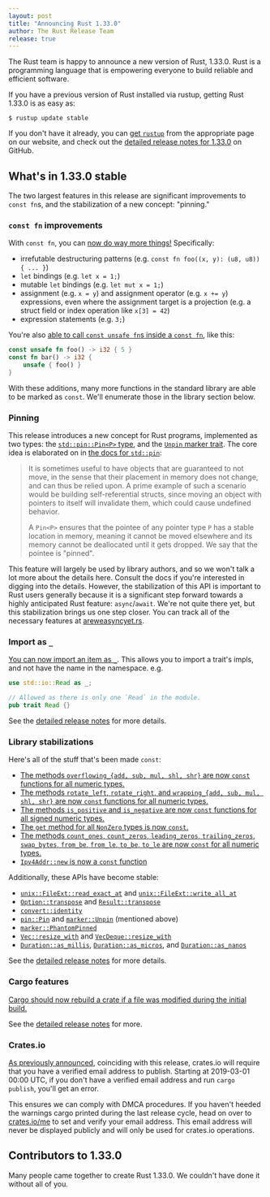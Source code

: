 ```yaml
---
layout: post
title: "Announcing Rust 1.33.0"
author: The Rust Release Team
release: true
---
```


The Rust team is happy to announce a new version of Rust, 1.33.0. Rust is a
programming language that is empowering everyone to build reliable and
efficient software.

If you have a previous version of Rust installed via rustup, getting Rust
1.33.0 is as easy as:

```console
$ rustup update stable
```

If you don't have it already, you can [get `rustup`][install] from the
appropriate page on our website, and check out the [detailed release notes for
1.33.0][notes] on GitHub.

[install]: https://www.rust-lang.org/install.html
[notes]: https://github.com/rust-lang/rust/blob/stable/RELEASES.md#version-1330-2019-02-28

## What's in 1.33.0 stable

The two largest features in this release are significant improvements to
`const fn`s, and the stabilization of a new concept: "pinning."

### `const fn` improvements

With `const fn`, you can [now do way more
things!](https://github.com/rust-lang/rust/pull/57175/) Specifically:

* irrefutable destructuring patterns (e.g. `const fn foo((x, y): (u8, u8)) { ... }`)
* `let` bindings (e.g. `let x = 1;`)
* mutable `let` bindings (e.g. `let mut x = 1;`)
* assignment (e.g. `x = y`) and assignment operator (e.g. `x += y`)
  expressions, even where the assignment target is a projection (e.g. a struct
  field or index operation like `x[3] = 42`)
* expression statements (e.g. `3;`)

You're also [able to call `const unsafe fn`s inside a `const
fn`](https://github.com/rust-lang/rust/pull/57067/), like this:

```rust
const unsafe fn foo() -> i32 { 5 }
const fn bar() -> i32 {
    unsafe { foo() }
}
```

With these additions, many more functions in the standard library are able to
be marked as `const`. We'll enumerate those in the library section below.

### Pinning

This release introduces a new concept for Rust programs, implemented as two
types: the [`std::pin::Pin<P>`
type](https://doc.rust-lang.org/std/pin/struct.Pin.html), and the [`Unpin`
marker trait](https://doc.rust-lang.org/std/marker/trait.Unpin.html). The core
idea is elaborated on in [the docs for
`std::pin`](https://doc.rust-lang.org/std/pin/index.html):

> It is sometimes useful to have objects that are guaranteed to not move, in
> the sense that their placement in memory does not change, and can thus be
> relied upon. A prime example of such a scenario would be building
> self-referential structs, since moving an object with pointers to itself will
> invalidate them, which could cause undefined behavior.
> 
> A `Pin<P>` ensures that the pointee of any pointer type `P` has a stable location
> in memory, meaning it cannot be moved elsewhere and its memory cannot be
> deallocated until it gets dropped. We say that the pointee is "pinned".

This feature will largely be used by library authors, and so we won't talk a
lot more about the details here. Consult the docs if you're interested in
digging into the details. However, the stabilization of this API is important
to Rust users generally because it is a significant step forward towards a
highly anticipated Rust feature: `async`/`await`. We're not quite there yet,
but this stabilization brings us one step closer. You can track all of the
necessary features at [areweasyncyet.rs](https://areweasyncyet.rs/).

### Import as `_`

[You can now import an item as
`_`](https://github.com/rust-lang/rust/pull/56303/). This allows you to
import a trait's impls, and not have the name in the namespace. e.g.

```rust
use std::io::Read as _;

// Allowed as there is only one `Read` in the module.
pub trait Read {}
```

See the [detailed release notes][notes] for more details.

### Library stabilizations

Here's all of the stuff that's been made `const`:

- [The methods `overflowing_{add, sub, mul, shl, shr}` are now `const`
  functions for all numeric types.][57566]
- [The methods `rotate_left`, `rotate_right`, and `wrapping_{add, sub, mul, shl, shr}`
  are now `const` functions for all numeric types.][57105]
- [The methods `is_positive` and `is_negative` are now `const` functions for
  all signed numeric types.][57105]
- [The `get` method for all `NonZero` types is now `const`.][57167]
- [The methods `count_ones`, `count_zeros`, `leading_zeros`, `trailing_zeros`,
  `swap_bytes`, `from_be`, `from_le`, `to_be`, `to_le` are now `const` for all
  numeric types.][57234]
- [`Ipv4Addr::new` is now a `const` function][57234]

[57566]: https://github.com/rust-lang/rust/pull/57566
[57105]: https://github.com/rust-lang/rust/pull/57105
[57105]: https://github.com/rust-lang/rust/pull/57105
[57167]: https://github.com/rust-lang/rust/pull/57167
[57234]: https://github.com/rust-lang/rust/pull/57234
[57234]: https://github.com/rust-lang/rust/pull/57234

Additionally, these APIs have become stable:

- [`unix::FileExt::read_exact_at`] and [`unix::FileExt::write_all_at`]
- [`Option::transpose`] and [`Result::transpose`]
- [`convert::identity`]
- [`pin::Pin`] and [`marker::Unpin`] (mentioned above)
- [`marker::PhantomPinned`]
- [`Vec::resize_with`] and [`VecDeque::resize_with`]
- [`Duration::as_millis`], [`Duration::as_micros`], and [`Duration::as_nanos`]

[`unix::FileExt::read_exact_at`]: https://doc.rust-lang.org/std/os/unix/fs/trait.FileExt.html#method.read_exact_at
[`unix::FileExt::write_all_at`]: https://doc.rust-lang.org/std/os/unix/fs/trait.FileExt.html#method.write_all_at
[`Option::transpose`]: https://doc.rust-lang.org/std/option/enum.Option.html#method.transpose
[`Result::transpose`]: https://doc.rust-lang.org/std/result/enum.Result.html#method.transpose
[`convert::identity`]: https://doc.rust-lang.org/std/convert/fn.identity.html
[`pin::Pin`]: https://doc.rust-lang.org/std/pin/struct.Pin.html
[`marker::Unpin`]: https://doc.rust-lang.org/stable/std/marker/trait.Unpin.html
[`marker::PhantomPinned`]: https://doc.rust-lang.org/nightly/std/marker/struct.PhantomPinned.html
[`Vec::resize_with`]: https://doc.rust-lang.org/std/vec/struct.Vec.html#method.resize_with
[`VecDeque::resize_with`]: https://doc.rust-lang.org/std/collections/struct.VecDeque.html#method.resize_with
[`Duration::as_millis`]: https://doc.rust-lang.org/std/time/struct.Duration.html#method.as_millis
[`Duration::as_micros`]: https://doc.rust-lang.org/std/time/struct.Duration.html#method.as_micros
[`Duration::as_nanos`]: https://doc.rust-lang.org/std/time/struct.Duration.html#method.as_nanos

See the [detailed release notes][notes] for more details.

### Cargo features

[Cargo should now rebuild a crate if a file was modified during the initial
build.](https://github.com/rust-lang/cargo/pull/6484/)

See the [detailed release notes][notes] for more.

### Crates.io

[As previously announced][urlo-ann], coinciding with this release, crates.io
will require that you have a verified email address to publish. Starting at
2019-03-01 00:00 UTC, if you don't have a verified email address and run `cargo
publish`, you'll get an error.

This ensures we can comply with DMCA procedures. If you haven't heeded the
warnings cargo printed during the last release cycle, head on over to
[crates.io/me][me] to set and verify your email address. This email address
will never be displayed publicly and will only be used for crates.io operations.

[urlo-ann]: https://users.rust-lang.org/t/a-verified-email-address-will-be-required-to-publish-to-crates-io-starting-on-2019-02-28/22425
[me]: https://crates.io/me

## Contributors to 1.33.0

Many people came together to create Rust 1.33.0. We couldn't have done it
without all of you. 
